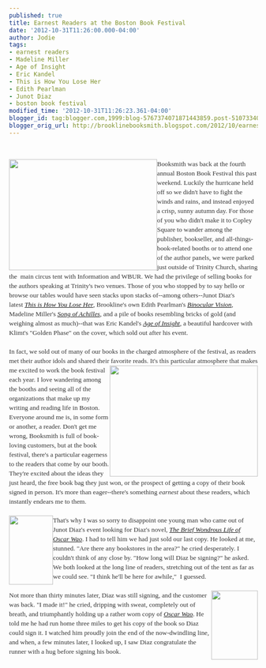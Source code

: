 ```yaml
---
published: true
title: Earnest Readers at the Boston Book Festival
date: '2012-10-31T11:26:00.000-04:00'
author: Jodie
tags:
- earnest readers
- Madeline Miller
- Age of Insight
- Eric Kandel
- This is How You Lose Her
- Edith Pearlman
- Junot Diaz
- boston book festival
modified_time: '2012-10-31T11:26:23.361-04:00'
blogger_id: tag:blogger.com,1999:blog-5767374071871443859.post-5107334061420983982
blogger_orig_url: http://brooklinebooksmith.blogspot.com/2012/10/earnest-readers-at-boston-book-festival.html
---
```


<br /><div style="color: #333333; font-family: Georgia, 'Times New Roman', 'Bitstream Charter', Times, serif; font-size: 13.333333969116211px; line-height: 19px;"><a data-mce-href="http://globecornerbookstore.com/blogs/wp-content/uploads/2012/10/1027121548.jpg" href="http://globecornerbookstore.com/blogs/wp-content/uploads/2012/10/1027121548.jpg"><img alt="" class="alignleft size-medium wp-image-8431" data-mce-src="http://globecornerbookstore.com/blogs/wp-content/uploads/2012/10/1027121548-300x225.jpg" height="225" src="http://globecornerbookstore.com/blogs/wp-content/uploads/2012/10/1027121548-300x225.jpg" style="border: 0px; cursor: default; float: left;" title="1027121548" width="300" /></a>Booksmith was back at the fourth annual Boston Book Festival this past weekend. Luckily the hurricane held off so we didn't have to fight the winds and rains, and instead enjoyed a crisp, sunny autumn day. For those of you who didn't make it to Copley Square to wander among the publisher, bookseller, and all-things-book-related booths or to attend one of the author panels, we were parked just outside of Trinity Church, sharing the &nbsp;main circus tent with Information and WBUR. We had the privilege of selling books for the authors speaking at Trinity's two venues. Those of you who stopped by to say hello or browse our tables would have seen stacks upon stacks of--among others--Junot Diaz's latest&nbsp;<a data-mce-href="http://www.brooklinebooksmith-shop.com/book/9781594487361" href="http://www.brooklinebooksmith-shop.com/book/9781594487361"><em>This is How You Lose Her</em></a>, Brookline's own Edith Pearlman's&nbsp;<a data-mce-href="http://www.brooklinebooksmith-shop.com/book/%5Bmodel%5D-71" href="http://www.brooklinebooksmith-shop.com/book/%5Bmodel%5D-71"><em>Binocular Vision</em></a>, Madeline Miller's&nbsp;<a data-mce-href="http://www.brooklinebooksmith-shop.com/book/9780062060617" href="http://www.brooklinebooksmith-shop.com/book/9780062060617"><em>Song of Achilles</em></a>, and a pile of books resembling bricks of gold (and weighing almost as much)--that was Eric Kandel's&nbsp;<a data-mce-href="http://www.brooklinebooksmith-shop.com/book/9781400068715" href="http://www.brooklinebooksmith-shop.com/book/9781400068715"><em>Age of Insight</em></a>, a beautiful hardcover with Klimt's "Golden Phase" on the cover, which sold out after his event.</div><div style="color: #333333; font-family: Georgia, 'Times New Roman', 'Bitstream Charter', Times, serif; font-size: 13.333333969116211px; line-height: 19px;"><br /></div><div style="color: #333333; font-family: Georgia, 'Times New Roman', 'Bitstream Charter', Times, serif; font-size: 13.333333969116211px; line-height: 19px;">In fact, we sold out of many of our books in the charged atmosphere of the festival, as readers met their author idols and shared their favorite<a data-mce-href="http://globecornerbookstore.com/blogs/wp-content/uploads/2012/10/1027121035a.jpg" href="http://globecornerbookstore.com/blogs/wp-content/uploads/2012/10/1027121035a.jpg"><img alt="" class="alignright size-medium wp-image-8432" data-mce-src="http://globecornerbookstore.com/blogs/wp-content/uploads/2012/10/1027121035a-300x225.jpg" height="225" src="http://globecornerbookstore.com/blogs/wp-content/uploads/2012/10/1027121035a-300x225.jpg" style="border: 0px; cursor: default; float: right;" title="1027121035a" width="300" /></a>&nbsp;reads. It's this particular atmosphere that makes me excited to work the book festival each year. I love wandering among the booths and seeing all of the organizations that make up my writing and reading life in Boston. Everyone around me is, in some form or another, a reader. Don't get me wrong, Booksmith is full of book-loving customers, but at the book festival, there's a particular eagerness to the readers that come by our booth. They're excited about the ideas they just heard, the free book bag they just won, or the prospect of getting a copy of their book signed in person. It's more than eager--there's something&nbsp;<em>earnest</em>&nbsp;about these readers, which instantly endears me to them.</div><div style="color: #333333; font-family: Georgia, 'Times New Roman', 'Bitstream Charter', Times, serif; font-size: 13.333333969116211px; line-height: 19px;"><br /></div><div style="color: #333333; font-family: Georgia, 'Times New Roman', 'Bitstream Charter', Times, serif; font-size: 13.333333969116211px; line-height: 19px;"><a data-mce-href="http://globecornerbookstore.com/blogs/wp-content/uploads/2012/10/FC9781594483295.jpg" href="http://globecornerbookstore.com/blogs/wp-content/uploads/2012/10/FC9781594483295.jpg"><img alt="" class="alignleft size-full wp-image-8415" data-mce-src="http://globecornerbookstore.com/blogs/wp-content/uploads/2012/10/FC9781594483295.jpg" height="140" src="http://globecornerbookstore.com/blogs/wp-content/uploads/2012/10/FC9781594483295.jpg" style="border: 0px; cursor: default; float: left;" title="FC9781594483295" width="89" /></a>That's why I was so sorry to disappoint one young man who came out of Junot Diaz's event looking for Diaz's novel,&nbsp;<a data-mce-href="http://www.brooklinebooksmith-shop.com/book/%5Bmodel%5D-58" href="http://www.brooklinebooksmith-shop.com/book/%5Bmodel%5D-58"><em>The Brief Wondrous Life of Oscar Wao</em></a>. I had to tell him we had just sold our last copy. He looked at me, stunned. "Are there any bookstores in the area?" he cried desperately. I couldn't think of any close by. "How long will Diaz be signing?" he asked. We both looked at the long line of readers, stretching out of the tent as far as we could see. "I think he'll be here for awhile," &nbsp;I guessed.</div><div style="color: #333333; font-family: Georgia, 'Times New Roman', 'Bitstream Charter', Times, serif; font-size: 13.333333969116211px; line-height: 19px;"><br /><a data-mce-href="http://globecornerbookstore.com/blogs/wp-content/uploads/2012/10/FC9781400068715.jpg" href="http://globecornerbookstore.com/blogs/wp-content/uploads/2012/10/FC9781400068715.jpg"><img alt="" class="alignright size-full wp-image-8425" data-mce-src="http://globecornerbookstore.com/blogs/wp-content/uploads/2012/10/FC9781400068715.jpg" height="140" src="http://globecornerbookstore.com/blogs/wp-content/uploads/2012/10/FC9781400068715.jpg" style="border: 0px; cursor: default; float: right;" title="FC9781400068715" width="94" /></a></div><div style="color: #333333; font-family: Georgia, 'Times New Roman', 'Bitstream Charter', Times, serif; font-size: 13.333333969116211px; line-height: 19px;">Not more than thirty minutes later, Diaz was still signing, and the customer was back. "I made it!" he cried, dripping with sweat, completely out of breath, and triumphantly holding up a rather worn copy of&nbsp;<a data-mce-href="http://www.brooklinebooksmith-shop.com/book/%5Bmodel%5D-58" href="http://www.brooklinebooksmith-shop.com/book/%5Bmodel%5D-58"><em>Oscar Wao</em></a>. He told me he had run home three miles to get his copy of the book so Diaz could sign it. I watched him proudly join the end of the now-dwindling line, and when, a few minutes later, I looked up, I saw Diaz congratulate the runner with a hug before signing his book.</div>